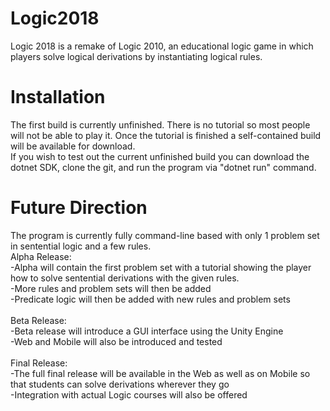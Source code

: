 # Logic2018
Logic 2018 is a remake of Logic 2010, an educational logic game in which players solve logical derivations by instantiating logical rules.

# Installation
The first build is currently unfinished. There is no tutorial so most people will not be able to play it. Once the tutorial is finished a self-contained build will be available for download.<br>
If you wish to test out the current unfinished build you can download the dotnet SDK, clone the git, and run the program via "dotnet run" command.

# Future Direction
The program is currently fully command-line based with only 1 problem set in sentential logic and a few rules.<br>
Alpha Release:<br>
-Alpha will contain the first problem set with a tutorial showing the player how to solve sentential derivations with the given rules.<br>
-More rules and problem sets will then be added<br>
-Predicate logic will then be added with new rules and problem sets<br>
<br>
Beta Release:<br>
-Beta release will introduce a GUI interface using the Unity Engine<br>
-Web and Mobile will also be introduced and tested<br>
<br>
Final Release:<br>
-The full final release will be available in the Web as well as on Mobile so that students can solve derivations wherever they go<br>
-Integration with actual Logic courses will also be offered
